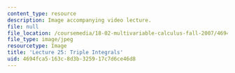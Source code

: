 ```yaml
---
content_type: resource
description: Image accompanying video lecture.
file: null
file_location: /coursemedia/18-02-multivariable-calculus-fall-2007/4694fca5163c8d3b325917c7d6ce46d8_25.jpg
file_type: image/jpeg
resourcetype: Image
title: 'Lecture 25: Triple Integrals'
uid: 4694fca5-163c-8d3b-3259-17c7d6ce46d8
---
```

